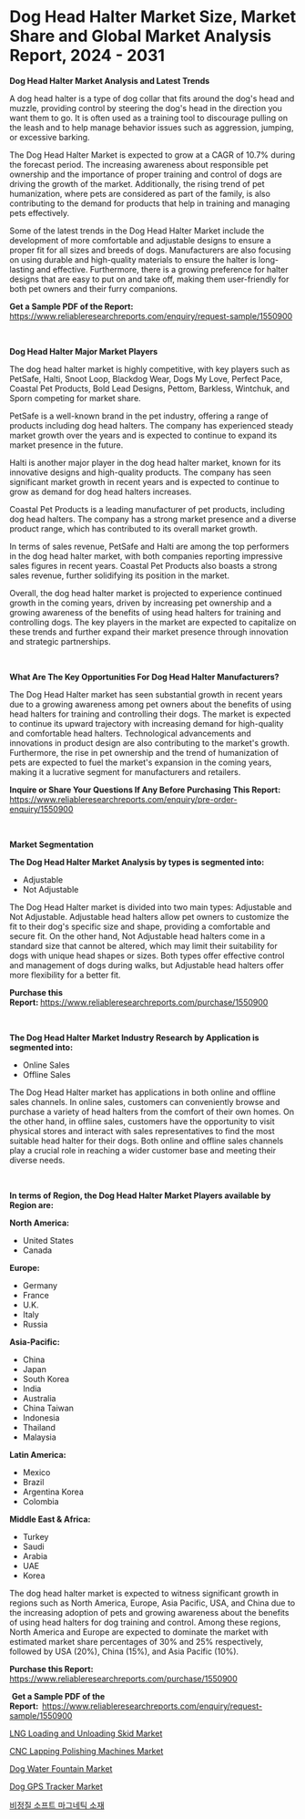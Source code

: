 <p><h1>Dog Head Halter Market Size, Market Share and Global Market Analysis Report, 2024 - 2031</h1></p><p><strong>Dog Head Halter Market Analysis and Latest Trends</strong></p>
<p><p>A dog head halter is a type of dog collar that fits around the dog's head and muzzle, providing control by steering the dog's head in the direction you want them to go. It is often used as a training tool to discourage pulling on the leash and to help manage behavior issues such as aggression, jumping, or excessive barking. </p><p>The Dog Head Halter Market is expected to grow at a CAGR of 10.7% during the forecast period. The increasing awareness about responsible pet ownership and the importance of proper training and control of dogs are driving the growth of the market. Additionally, the rising trend of pet humanization, where pets are considered as part of the family, is also contributing to the demand for products that help in training and managing pets effectively.</p><p>Some of the latest trends in the Dog Head Halter Market include the development of more comfortable and adjustable designs to ensure a proper fit for all sizes and breeds of dogs. Manufacturers are also focusing on using durable and high-quality materials to ensure the halter is long-lasting and effective. Furthermore, there is a growing preference for halter designs that are easy to put on and take off, making them user-friendly for both pet owners and their furry companions.</p></p>
<p><strong>Get a Sample PDF of the Report:&nbsp;</strong> <a href="https://www.reliableresearchreports.com/enquiry/request-sample/1550900">https://www.reliableresearchreports.com/enquiry/request-sample/1550900</a></p>
<p>&nbsp;</p>
<p><strong>Dog Head Halter Major Market Players</strong></p>
<p><p>The dog head halter market is highly competitive, with key players such as PetSafe, Halti, Snoot Loop, Blackdog Wear, Dogs My Love, Perfect Pace, Coastal Pet Products, Bold Lead Designs, Pettom, Barkless, Wintchuk, and Sporn competing for market share. </p><p>PetSafe is a well-known brand in the pet industry, offering a range of products including dog head halters. The company has experienced steady market growth over the years and is expected to continue to expand its market presence in the future. </p><p>Halti is another major player in the dog head halter market, known for its innovative designs and high-quality products. The company has seen significant market growth in recent years and is expected to continue to grow as demand for dog head halters increases. </p><p>Coastal Pet Products is a leading manufacturer of pet products, including dog head halters. The company has a strong market presence and a diverse product range, which has contributed to its overall market growth. </p><p>In terms of sales revenue, PetSafe and Halti are among the top performers in the dog head halter market, with both companies reporting impressive sales figures in recent years. Coastal Pet Products also boasts a strong sales revenue, further solidifying its position in the market. </p><p>Overall, the dog head halter market is projected to experience continued growth in the coming years, driven by increasing pet ownership and a growing awareness of the benefits of using head halters for training and controlling dogs. The key players in the market are expected to capitalize on these trends and further expand their market presence through innovation and strategic partnerships.</p></p>
<p>&nbsp;</p>
<p><strong>What Are The Key Opportunities For Dog Head Halter Manufacturers?</strong></p>
<p><p>The Dog Head Halter market has seen substantial growth in recent years due to a growing awareness among pet owners about the benefits of using head halters for training and controlling their dogs. The market is expected to continue its upward trajectory with increasing demand for high-quality and comfortable head halters. Technological advancements and innovations in product design are also contributing to the market's growth. Furthermore, the rise in pet ownership and the trend of humanization of pets are expected to fuel the market's expansion in the coming years, making it a lucrative segment for manufacturers and retailers.</p></p>
<p><strong>Inquire or Share Your Questions If Any Before Purchasing This Report:</strong> <a href="https://www.reliableresearchreports.com/enquiry/pre-order-enquiry/1550900">https://www.reliableresearchreports.com/enquiry/pre-order-enquiry/1550900</a></p>
<p>&nbsp;</p>
<p><strong>Market Segmentation</strong></p>
<p><strong>The Dog Head Halter Market Analysis by types is segmented into:</strong></p>
<p><ul><li>Adjustable</li><li>Not Adjustable</li></ul></p>
<p><p>The Dog Head Halter market is divided into two main types: Adjustable and Not Adjustable. Adjustable head halters allow pet owners to customize the fit to their dog's specific size and shape, providing a comfortable and secure fit. On the other hand, Not Adjustable head halters come in a standard size that cannot be altered, which may limit their suitability for dogs with unique head shapes or sizes. Both types offer effective control and management of dogs during walks, but Adjustable head halters offer more flexibility for a better fit.</p></p>
<p><strong>Purchase this Report:&nbsp;</strong><a href="https://www.reliableresearchreports.com/purchase/1550900">https://www.reliableresearchreports.com/purchase/1550900</a></p>
<p>&nbsp;</p>
<p><strong>The Dog Head Halter Market Industry Research by Application is segmented into:</strong></p>
<p><ul><li>Online Sales</li><li>Offline Sales</li></ul></p>
<p><p>The Dog Head Halter market has applications in both online and offline sales channels. In online sales, customers can conveniently browse and purchase a variety of head halters from the comfort of their own homes. On the other hand, in offline sales, customers have the opportunity to visit physical stores and interact with sales representatives to find the most suitable head halter for their dogs. Both online and offline sales channels play a crucial role in reaching a wider customer base and meeting their diverse needs.</p></p>
<p>&nbsp;</p>
<p><strong>In terms of Region, the Dog Head Halter Market Players available by Region are:</strong></p>
<p>
    <p> <strong> North America: </strong>
        <ul>
            <li>United States</li>
            <li>Canada</li>
        </ul>
        </p> 
    <p> <strong> Europe: </strong>
        <ul>
            <li>Germany</li>
            <li>France</li>
            <li>U.K.</li>
            <li>Italy</li>
            <li>Russia</li>
        </ul>
        </p> 
    <p> <strong> Asia-Pacific: </strong>
        <ul>
            <li>China</li>
            <li>Japan</li>
            <li>South Korea</li>
            <li>India</li>
            <li>Australia</li>
            <li>China Taiwan</li>
            <li>Indonesia</li>
            <li>Thailand</li>
            <li>Malaysia</li>
        </ul>
        </p> 
    <p> <strong> Latin America: </strong>
        <ul>
            <li>Mexico</li>
            <li>Brazil</li>
            <li>Argentina Korea</li>
            <li>Colombia</li>
        </ul>
        </p> 
    <p> <strong> Middle East & Africa: </strong>
        <ul>
            <li>Turkey</li>
            <li>Saudi</li>
            <li>Arabia</li>
            <li>UAE</li>
            <li>Korea</li>
        </ul>
    </p>
    </p>
<p><p>The dog head halter market is expected to witness significant growth in regions such as North America, Europe, Asia Pacific, USA, and China due to the increasing adoption of pets and growing awareness about the benefits of using head halters for dog training and control. Among these regions, North America and Europe are expected to dominate the market with estimated market share percentages of 30% and 25% respectively, followed by USA (20%), China (15%), and Asia Pacific (10%).</p></p>
<p><strong>Purchase this Report: </strong><a href="https://www.reliableresearchreports.com/purchase/1550900">https://www.reliableresearchreports.com/purchase/1550900</a></p>
<p>&nbsp;<strong>Get a Sample PDF of the Report:&nbsp;&nbsp;</strong><a href="https://www.reliableresearchreports.com/enquiry/request-sample/1550900">https://www.reliableresearchreports.com/enquiry/request-sample/1550900</a></p>
<p><strong></strong></p>
<p><p><a href="https://issuu.com/reportprime-2/docs/lng-loading-and-unloading-skid-market-size-2030.pp">LNG Loading and Unloading Skid Market</a></p><p><a href="https://issuu.com/reportprime-2/docs/cnc-lapping-polishing-machines-market-size-2030.pp">CNC Lapping Polishing Machines Market</a></p><p><a href="https://github.com/zjyglelu/Market-Research-Report-List-1/blob/main/dog-water-fountain-market.md">Dog Water Fountain Market</a></p><p><a href="https://github.com/mbisetmhermsr/Market-Research-Report-List-1/blob/main/dog-gps-tracker-market.md">Dog GPS Tracker Market</a></p><p><a href="https://medium.com/@antosuigrtley99783676/%EC%86%8C%ED%94%84%ED%8A%B8-%EC%9E%90%EC%84%B1-%EB%AC%BC%EC%A7%88-%EC%8B%9C%EC%9E%A5-%EC%A0%90%EC%9C%A0%EC%9C%A8-%EB%B3%80%ED%99%94-%EB%B0%8F-%EC%8B%9C%EC%9E%A5-%EC%84%B1%EC%9E%A5-%ED%8A%B8%EB%A0%8C%EB%93%9C-2024%EB%85%84-2031%EB%85%84-95d19c41f4b9">비정질 소프트 마그네틱 소재</a></p></p>